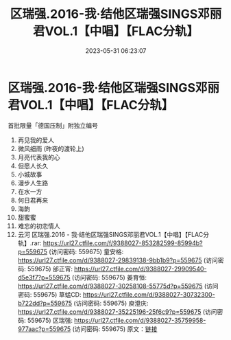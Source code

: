 ﻿---
title: 区瑞强.2016-我·结他区瑞强SINGS邓丽君VOL.1【中唱】【FLAC分轨】
date: 2023-05-31 06:23:07
categories: WAV车载音乐、镜像
tags: 华语中文
---
# 区瑞强.2016-我·结他区瑞强SINGS邓丽君VOL.1【中唱】【FLAC分轨】

首批限量「德国压制」附独立编号
01. 再见我的爱人
02. 微风细雨 (昨夜的渡轮上)
03. 月亮代表我的心
04. 但愿人长久
05. 小城故事
06. 漫步人生路
07. 在水一方
08. 何日君再来
09. 海韵
10. 甜蜜蜜
11. 难忘的初恋情人
12. 云河
区瑞强.2016 - 我·结他区瑞强SINGS邓丽君VOL.1【中唱】【FLAC分轨】.rar: https://url27.ctfile.com/f/9388027-853282599-85994b?p=559675
(访问密码: 559675)
童安格: https://url27.ctfile.com/d/9388027-29839138-9bb1b9?p=559675
(访问密码: 559675)
邰正宵: https://url27.ctfile.com/d/9388027-29909540-d5e3f7?p=559675
(访问密码: 559675)
姜育恒: https://url27.ctfile.com/d/9388027-30258108-55775d?p=559675
(访问密码: 559675)
草蜢CD: https://url27.ctfile.com/d/9388027-30732300-b722dd?p=559675
(访问密码: 559675)
庾澄庆: https://url27.ctfile.com/d/9388027-35225196-25f6c9?p=559675
(访问密码: 559675)
区瑞强: https://url27.ctfile.com/d/9388027-35759958-977aac?p=559675
(访问密码: 559675)
原文：[链接](https://blog.sina.com.cn/s/blog_1647c7e760103123v.html)